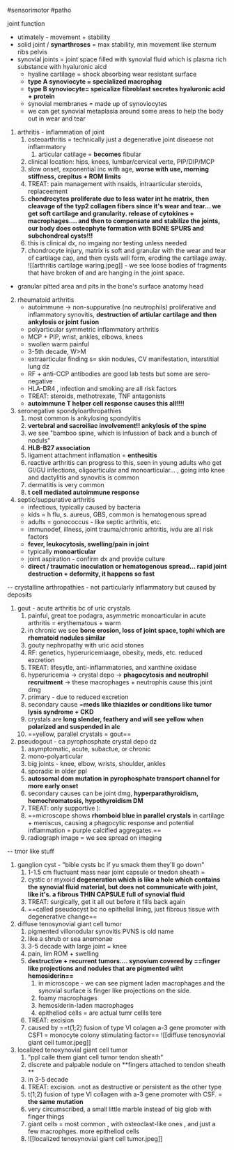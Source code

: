 #sensorimotor 
#patho 

joint function 
- utimately - movement + stability 
- solid joint / **synarthroses** = max stability, min movement like sternum ribs pelvis
- synovial joints = joint space filled with synovial fluid which is plasma rich substance with hyaluronic aicd
	- hyaline cartilage = shock absorbing wear resistant surface
	- **type A synoviocyte = specialized macrophag**
	- **type B synoviocyte= speicalize fibroblast secretes hyaluronic acid + protein**  
	- synovial membranes = made up of synoviocytes 
	- we can get synovial metaplasia around some areas to help the body out in wear and tear 

1. arthritis - inflammation of joint
	1. osteoarthritis = technically just a degenerative joint diseaese not inflammatory 
		1. articular catilage = **becomes** fibular
	2. clinical location: hips, knees, lumbar/cervical verte, PIP/DIP/MCP
	3. slow onset, exponential inc with age, **worse with use, morning stiffness, crepitus + ROM limits**
	4. TREAT: pain management with nsaids, intraarticular steroids, replaceement
	5. **chondrocytes proliferate due to less water int he matrix, then cleavage of the typ2 collagen fibers since it's wear and tear... we get soft cartilage and granularity. release of cytokines + macrophages.... and then to compensate and stabilize the joints, our body does osteophyte formation with BONE SPURS and subchondreal cysts!!!**
	6. this is clinical dx, no imgaing nor testing unless needed
	7. chondrocyte injury, matrix is soft and granular with the wear and tear of cartilage cap, and then cysts will form, eroding the cartilage away. 
![[arthritis cartilage waring.jpeg]] - we see loose bodies of fragments that have broken of and are hanging in the joint space. 
- granular pitted area and pits in the bone's surface anatomy head 
2. rheumatoid arthritis
	- autoimmune -> non-suppurative (no neutrophils) proliferative and inflammatory synovitis, **destruction of artiular cartilage and then ankylosis or joint fusion**
	- polyarticular symmetric inflammatory arthritis
	- MCP + PIP, wrist, ankles, elbows, knees
	- swollen warm painful 
	- 3-5th decade, W>M 
	- extraarticular finding s= skin nodules, CV manifestation, interstitial lung dz 
	- RF + anti-CCP antibodies are good lab tests but some are sero-negative
	- HLA-DR4 , infection and smoking are all risk factors 
	- TREAT: steroids, methotrexate, TNF antagonists
	- **autoimmune T helper cell response causes this all!!!!** 
3. seronegative spondyloarthropathies
	1. most common is ankylosing spondylitis
	2. **vertebral and sacroiliac involvement!! ankylosis of the spine**
	3. we see "bamboo spine, which is infussion of back and a bunch of noduls"
	4. **HLB-B27 association** 
	5. ligament attachment inflamation = **enthesitis**
	6. reactive arthritis can progress to this, seen in young adults who get GI/GU infections, oligoarticular and monoarticular... , going into knee and dactylitis and synovitis is common 
	7. dermatitis is very common 
	8. **t cell mediated autoimmune response**
4. septic/suppurative arthritis
	- infectious, typically caused by bacteria 
	- kids = h flu, s. aureus, GBS, common is hematogenous spread
	- adults = gonococcus - like septic arthritis, etc. 
	- immunodef, illness, joint trauma/chronic arhtritis, ivdu are all risk factors
	- **fever, leukocytosis, swelling/pain in joint**
	- typically **monoarticular**
	- joint aspiration - confirm dx and provide culture 
	- **direct / traumatic inoculation or hematogenous spread... rapid joint destruction + deformity, it happens so fast**

--
crystalline arthropathies - not particularly inflammatory but caused by deposits
1. gout - acute arthritis bc of uric crystals
	1. painful, great toe podagra, asymmetric monoarticular in acute arthritis = erythematous + warm 
	2. in chronic we see **bone erosion, loss of joint space, tophi which are rhematoid nodules similar**
	3. gouty nephropathy with uric acid stones
	4. RF: genetics, hyperuricemiaage, obesity, meds, etc. reduced excretion
	5. TREAT: lifesytle, anti-inflammatories, and xanthine oxidase
	6. hyperuricemia -> crystal depo -> **phagocytosis and neutrophil recruitment** -> these macrophages + neutrophis cause this joint dmg
	7. primary - due to reduced excretion 
	8. secondary cause =**meds like thiazides or conditions like tumor lysis syndrome + CKD**
	9. crystals are **long slender, feathery and will see yellow when polarized and suspended in alc**
	10. ==yellow, parallel crystals = gout== 
2. pseudogout - ca pyrophosphate crystal depo dz
	1. asymptomatic, acute, subactue, or chronic
	2. mono-polyarticular 
	3. big joints - knee, elbow, wrists, shoulder, ankles
	4. sporadic in older ppl 
	5. **autosomal dom mutation in pyrophosphate transport channel for more early onset**
	6. secondary causes can be joint dmg, **hyperparathyroidism, hemochromatosis, hypothyroidism DM**
	7. TREAT: only supportive ): 
	8. ==microscope shows **rhomboid blue in parallel crystals** in cartilage + meniscus, causing a phagocytic response and potential inflammation = purple calcified aggregates.==
	9. radiograph image = we see spread on imaging

--
tmor like stuff
1. ganglion cyst - "bible cysts bc if yu smack them they'll go down"
	1. 1-1.5 cm fluctuant mass near joint capsule or tnedon sheath = 
	2. cystic or myxoid **degeneration which is like a hole which contains the synovial fluid material, but does not communicate with joint, like it's. a fibrous THIN CAPSULE full of synovial fluid**
	3. TREAT: surgically, get it all out before it fills back again
	4. ==called pseudocyst bc no epithelial lining, just fibrous tissue with degenerative change==
2. diffuse tenosynovial giant cell tumor 
	1. pigmented villonodular synovitis PVNS is old name
	2. like a shrub or sea anemonae
	3. 3-5 decade with large joint = knee
	4. pain, lim ROM + swelling 
	5. **destructive + recurrent tumors.... synovium covered by  ==finger like projections and nodules that are pigmented wiht hemosiderin==**
		1. in microscope - we can see pigment laden macrophages and the synovial surface is finger like projections on the side. 
		2. foamy macrophages
		3. hemosiderin-laden macrophages
		4. epitheliod cells = are actual tumr cellls tere 
	6. TREAT: excision 
	7. caused by ==t(1;2) fusion of type VI colagen a-3 gene promoter with CSF1 = monocyte colony stimulating factor== ![[diffuse tenosynovial giant cell tumor.jpeg]]
3. localized tenoxynovial giant cell tumor
	1. "ppl calle them giant cell tumor tendon sheath"
	2. discrete and palpable nodule on **fingers attached to tendon sheath **
	3. in 3-5 decade
	4. TREAT: excision. =not as destructive or persistent as the other type 
	5. t(1;2) fusion of type VI collagen with a-3 gene promoter with CSF. = **the same mutation**
	6. very circumscribed, a small little marble instead of big glob with finger things
	7. giant cells = most common , with osteoclast-like ones , and just a few macrophges. more epitheliod cells 
	8. ![[localized tenosynovial giant cell tumor.jpeg]]